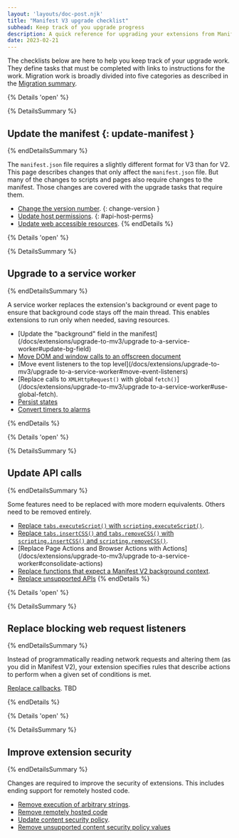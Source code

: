 ```yaml
---
layout: 'layouts/doc-post.njk'
title: "Manifest V3 upgrade checklist"
subhead: Keep track of you upgrade progress
description: A quick reference for upgrading your extensions from Manifest V2 to Manifest V3.
date: 2023-02-21
---
```


The checklists below are here to help you keep track of your upgrade work. They define tasks that must be completed with links to instructions for the work. Migration work is broadly divided into five categories as described in the [Migration summary](). 

{% Details  'open' %}

{% DetailsSummary %}
## Update the manifest {: update-manifest }
{% endDetailsSummary %}

The `manifest.json` file requires a slightly different format for V3 than for V2. This page describes changes that only affect the `manifest.json` file. But many of the changes to scripts and pages also require changes to the manifest. Those changes are covered with the upgrade tasks that require them.

* [Change the version number](/docs/extensions/upgrade-to-mv3/update-the-manifest/#manifest-version). {: change-version }
* [Update host permissions](/docs/extensions/upgrade-to-mv3/update-the-manifest/#host-permissions). {: #api-host-perms}
* [Update web accessible resources](/docs/extensions/upgrade-to-mv3/update-the-manifest/#web-accessible-resources).
{% endDetails %}



{% Details  'open' %}

{% DetailsSummary %}
## Upgrade to a service worker
{% endDetailsSummary %}

A service worker replaces the extension's background or event page to ensure that background code stays off the main thread. This enables extensions to run only when needed, saving resources. 

* [Update the "background" field in the manifest](/docs/extensions/upgrade-to-mv3/upgrade to-a-service-worker#update-bg-field)
* [Move DOM and window calls to an offscreen document]()
* [Move event listeners to the top level](/docs/extensions/upgrade-to-mv3/upgrade to-a-service-worker#move-event-listeners)
* [Replace calls to `XMLHttpRequest()` with global `fetch()`](/docs/extensions/upgrade-to-mv3/upgrade to-a-service-worker#use-global-fetch).
* [Persist states]()
* [Convert timers to alarms]()

{% endDetails %}


{% Details  'open' %}

{% DetailsSummary %}
## Update API calls
{% endDetailsSummary %}

Some features need to be replaced with more modern equivalents. Others need to be removed entirely.

* [Replace `tabs.executeScript()` with `scripting.executeScript()`](/docs/extensions/upgrade-to-mv3/update-code#move-executescript).
* [Replace `tabs.insertCSS()` and `tabs.removeCSS()` with `scripting.insertCSS()` and `scripting.removeCSS()`](/docs/extensions/upgrade-to-mv3/update-code#move-css-calls).
* [Replace Page Actions and Browser Actions with Actions](/docs/extensions/upgrade-to-mv3/upgrade to-a-service-worker#consolidate-actions)
* [Replace functions that expect a Manifest V2 background context](/docs/extensions/upgrade-to-mv3/update-code#api-background-context).
* [Replace unsupported APIs]() 
{% endDetails %}



{% Details  'open' %}

{% DetailsSummary %}
## Replace blocking web request listeners
{% endDetailsSummary %}

Instead of programmatically reading network requests and altering them (as you did in Manifest V2), your extension specifies rules that describe actions to perform when a given set of conditions is met.

[Replace callbacks](/docs/extensions/upgrade-to-mv3/replace-blocking-web-requests).
TBD


{% endDetails %}


{% Details  'open' %}

{% DetailsSummary %}
## Improve extension security
{% endDetailsSummary %}

Changes are required to improve the security of extensions. This includes ending support for remotely hosted code.
* [Remove execution of arbitrary strings](/docs/extensions/upgrade-to-mv3/improve-extension-security#arbitrary-strings).
* [Remove remotely hosted code](/docs/extensions/upgrade-to-mv3/improve-extension-security#remotely-hosted-code)
* [Update content security policy](/docs/extensions/upgrade-to-mv3/improve-extension-security#security-csp).
* [Remove unsupported content security policy values](/docs/extensions/upgrade-to-mv3/improve-extension-security#remove-unsupported-csp)
